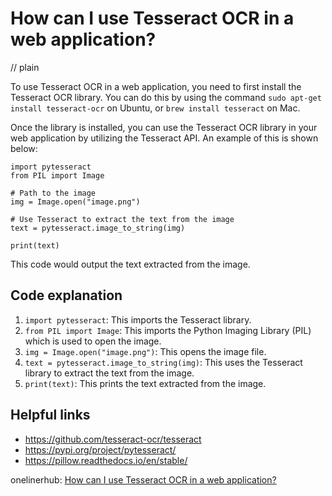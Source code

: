 # How can I use Tesseract OCR in a web application?
// plain

To use Tesseract OCR in a web application, you need to first install the Tesseract OCR library. You can do this by using the command `sudo apt-get install tesseract-ocr` on Ubuntu, or `brew install tesseract` on Mac.

Once the library is installed, you can use the Tesseract OCR library in your web application by utilizing the Tesseract API. An example of this is shown below:

```
import pytesseract
from PIL import Image

# Path to the image
img = Image.open("image.png")

# Use Tesseract to extract the text from the image
text = pytesseract.image_to_string(img)

print(text)
```

This code would output the text extracted from the image.

## Code explanation

1. `import pytesseract`: This imports the Tesseract library.
2. `from PIL import Image`: This imports the Python Imaging Library (PIL) which is used to open the image.
3. `img = Image.open("image.png")`: This opens the image file.
4. `text = pytesseract.image_to_string(img)`: This uses the Tesseract library to extract the text from the image.
5. `print(text)`: This prints the text extracted from the image.

## Helpful links
- https://github.com/tesseract-ocr/tesseract
- https://pypi.org/project/pytesseract/
- https://pillow.readthedocs.io/en/stable/

onelinerhub: [How can I use Tesseract OCR in a web application?](https://onelinerhub.com/tesseract-ocr/how-can-i-use-tesseract-ocr-in-a-web-application)